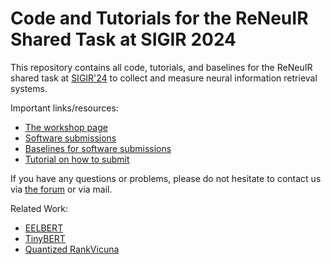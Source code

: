 # Code and Tutorials for the ReNeuIR Shared Task at SIGIR 2024

This repository contains all code, tutorials, and baselines for the ReNeuIR shared task at [SIGIR'24](https://sigir-2024.github.io/) to collect and measure neural information retrieval systems.

Important links/resources:
- [The workshop page](https://reneuir.org)
- [Software submissions](https://www.tira.io/task-overview/reneuir-2024)
- [Baselines for software submissions](baselines)
- [Tutorial on how to submit](tutorials)

If you have any questions or problems, please do not hesitate to contact us via [the forum](https://www.tira.io/c/reneuir) or via mail.

Related Work:
- [EELBERT](https://machinelearning.apple.com/research/eelbert)
- [TinyBERT](https://arxiv.org/abs/1909.10351)
- [Quantized RankVicuna](https://github.com/castorini/rank_llm/pull/16)

